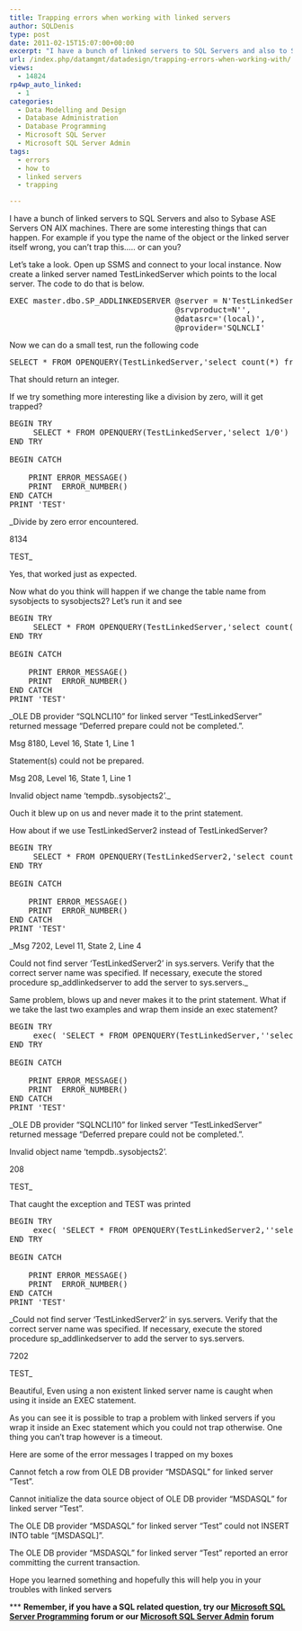 ```yaml
---
title: Trapping errors when working with linked servers
author: SQLDenis
type: post
date: 2011-02-15T15:07:00+00:00
excerpt: "I have a bunch of linked servers to SQL Servers and also to Sybase ASE Servers ON AIX machines. There are some interesting things that can happen. For example if you type the name of the object or the linked server itself wrong, you can't trap this.....&hellip;"
url: /index.php/datamgmt/datadesign/trapping-errors-when-working-with/
views:
  - 14824
rp4wp_auto_linked:
  - 1
categories:
  - Data Modelling and Design
  - Database Administration
  - Database Programming
  - Microsoft SQL Server
  - Microsoft SQL Server Admin
tags:
  - errors
  - how to
  - linked servers
  - trapping

---
```

I have a bunch of linked servers to SQL Servers and also to Sybase ASE Servers ON AIX machines. There are some interesting things that can happen. For example if you type the name of the object or the linked server itself wrong, you can&#8217;t trap this&#8230;.. or can you?

Let&#8217;s take a look. Open up SSMS and connect to your local instance. Now create a linked server named TestLinkedServer which points to the local server. The code to do that is below.

<pre>EXEC master.dbo.SP_ADDLINKEDSERVER @server = N'TestLinkedServer',
                                   @srvproduct=N'',
                                   @datasrc='(local)',
                                   @provider='SQLNCLI'</pre>

Now we can do a small test, run the following code

<pre>SELECT * FROM OPENQUERY(TestLinkedServer,'select count(*) from tempdb..sysobjects')</pre>

That should return an integer.

If we try something more interesting like a division by zero, will it get trapped?

<pre>BEGIN TRY	
	 SELECT * FROM OPENQUERY(TestLinkedServer,'select 1/0')
END TRY

BEGIN CATCH
	 
	PRINT ERROR_MESSAGE() 
	PRINT  ERROR_NUMBER()
END CATCH
PRINT 'TEST'</pre>

_Divide by zero error encountered.
  
8134
  
TEST_

Yes, that worked just as expected.
  
Now what do you think will happen if we change the table name from sysobjects to sysobjects2? Let&#8217;s run it and see

<pre>BEGIN TRY	
	 SELECT * FROM OPENQUERY(TestLinkedServer,'select count(*) from tempdb..sysobjects2')
END TRY

BEGIN CATCH
	 
	PRINT ERROR_MESSAGE() 
	PRINT  ERROR_NUMBER()
END CATCH
PRINT 'TEST'</pre>

_OLE DB provider &#8220;SQLNCLI10&#8221; for linked server &#8220;TestLinkedServer&#8221; returned message &#8220;Deferred prepare could not be completed.&#8221;.
  
Msg 8180, Level 16, State 1, Line 1
  
Statement(s) could not be prepared.
  
Msg 208, Level 16, State 1, Line 1
  
Invalid object name &#8216;tempdb..sysobjects2&#8217;._

Ouch it blew up on us and never made it to the print statement.

How about if we use TestLinkedServer2 instead of TestLinkedServer?

<pre>BEGIN TRY	
	 SELECT * FROM OPENQUERY(TestLinkedServer2,'select count(*) from tempdb..sysobjects')
END TRY

BEGIN CATCH
	 
	PRINT ERROR_MESSAGE() 
	PRINT  ERROR_NUMBER()
END CATCH
PRINT 'TEST'</pre>

_Msg 7202, Level 11, State 2, Line 4
  
Could not find server &#8216;TestLinkedServer2&#8217; in sys.servers. Verify that the correct server name was specified. If necessary, execute the stored procedure sp_addlinkedserver to add the server to sys.servers._

Same problem, blows up and never makes it to the print statement. What if we take the last two examples and wrap them inside an exec statement?

<pre>BEGIN TRY	
	 exec( 'SELECT * FROM OPENQUERY(TestLinkedServer,''select count(*) from tempdb..sysobjects2'')')
END TRY

BEGIN CATCH
	 
	PRINT ERROR_MESSAGE() 
	PRINT  ERROR_NUMBER()
END CATCH
PRINT 'TEST'</pre>

_OLE DB provider &#8220;SQLNCLI10&#8221; for linked server &#8220;TestLinkedServer&#8221; returned message &#8220;Deferred prepare could not be completed.&#8221;.
  
Invalid object name &#8216;tempdb..sysobjects2&#8217;.
  
208
  
TEST_

That caught the exception and TEST was printed

<pre>BEGIN TRY	
	 exec( 'SELECT * FROM OPENQUERY(TestLinkedServer2,''select count(*) from tempdb..sysobjects'')')
END TRY

BEGIN CATCH
	 
	PRINT ERROR_MESSAGE() 
	PRINT  ERROR_NUMBER()
END CATCH
PRINT 'TEST'</pre>

_Could not find server &#8216;TestLinkedServer2&#8217; in sys.servers. Verify that the correct server name was specified. If necessary, execute the stored procedure sp_addlinkedserver to add the server to sys.servers.
  
7202
  
TEST_

Beautiful, Even using a non existent linked server name is caught when using it inside an EXEC statement.

As you can see it is possible to trap a problem with linked servers if you wrap it inside an Exec statement which you could not trap otherwise. One thing you can&#8217;t trap however is a timeout.

Here are some of the error messages I trapped on my boxes

Cannot fetch a row from OLE DB provider &#8220;MSDASQL&#8221; for linked server &#8220;Test&#8221;.
  
Cannot initialize the data source object of OLE DB provider &#8220;MSDASQL&#8221; for linked server &#8220;Test&#8221;.
  
The OLE DB provider &#8220;MSDASQL&#8221; for linked server &#8220;Test&#8221; could not INSERT INTO table &#8220;[MSDASQL]&#8221;.
  
The OLE DB provider &#8220;MSDASQL&#8221; for linked server &#8220;Test&#8221; reported an error committing the current transaction.

Hope you learned something and hopefully this will help you in your troubles with linked servers

\*** **Remember, if you have a SQL related question, try our [Microsoft SQL Server Programming][1] forum or our [Microsoft SQL Server Admin][2] forum**<ins></ins>

 [1]: http://forum.ltd.local/viewforum.php?f=17
 [2]: http://forum.ltd.local/viewforum.php?f=22